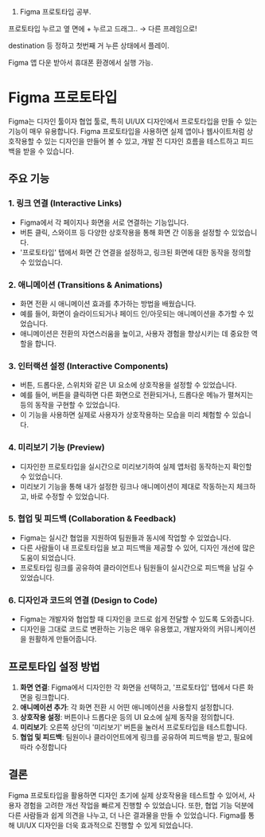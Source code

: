 1. Figma 프로토타입 공부.

프로토타입 누르고 옆 면에 + 누르고 드래그.. → 다른 프레임으로!

destination 등 정하고 첫번째 거 누른 상태에서 플레이.

Figma 앱 다운 받아서 휴대폰 환경에서 실행 가능.

# Figma 프로토타입

Figma는 디자인 툴이자 협업 툴로, 특히 UI/UX 디자인에서 프로토타입을 만들 수 있는 기능이 매우 유용합니다. Figma 프로토타입을 사용하면 실제 앱이나 웹사이트처럼 상호작용할 수 있는 디자인을 만들어 볼 수 있고, 개발 전 디자인 흐름을 테스트하고 피드백을 받을 수 있습니다.

## 주요 기능

### 1. **링크 연결 (Interactive Links)**
   - Figma에서 각 페이지나 화면을 서로 연결하는 기능입니다.
   - 버튼 클릭, 스와이프 등 다양한 상호작용을 통해 화면 간 이동을 설정할 수 있었습니다.
   - '프로토타입' 탭에서 화면 간 연결을 설정하고, 링크된 화면에 대한 동작을 정의할 수 있었습니다.

### 2. **애니메이션 (Transitions & Animations)**
   - 화면 전환 시 애니메이션 효과를 추가하는 방법을 배웠습니다.
   - 예를 들어, 화면이 슬라이드되거나 페이드 인/아웃되는 애니메이션을 추가할 수 있었습니다.
   - 애니메이션은 전환의 자연스러움을 높이고, 사용자 경험을 향상시키는 데 중요한 역할을 합니다.

### 3. **인터랙션 설정 (Interactive Components)**
   - 버튼, 드롭다운, 스위치와 같은 UI 요소에 상호작용을 설정할 수 있었습니다.
   - 예를 들어, 버튼을 클릭하면 다른 화면으로 전환되거나, 드롭다운 메뉴가 펼쳐지는 등의 동작을 구현할 수 있었습니다.
   - 이 기능을 사용하면 실제로 사용자가 상호작용하는 모습을 미리 체험할 수 있습니다.

### 4. **미리보기 기능 (Preview)**
   - 디자인한 프로토타입을 실시간으로 미리보기하여 실제 앱처럼 동작하는지 확인할 수 있었습니다.
   - 미리보기 기능을 통해 내가 설정한 링크나 애니메이션이 제대로 작동하는지 체크하고, 바로 수정할 수 있었습니다.

### 5. **협업 및 피드백 (Collaboration & Feedback)**
   - Figma는 실시간 협업을 지원하여 팀원들과 동시에 작업할 수 있었습니다.
   - 다른 사람들이 내 프로토타입을 보고 피드백을 제공할 수 있어, 디자인 개선에 많은 도움이 되었습니다.
   - 프로토타입 링크를 공유하여 클라이언트나 팀원들이 실시간으로 피드백을 남길 수 있었습니다.

### 6. **디자인과 코드의 연결 (Design to Code)**
   - Figma는 개발자와 협업할 때 디자인을 코드로 쉽게 전달할 수 있도록 도와줍니다.
   - 디자인을 그대로 코드로 변환하는 기능은 매우 유용했고, 개발자와의 커뮤니케이션을 원활하게 만들어줍니다.

## 프로토타입 설정 방법

1. **화면 연결**: Figma에서 디자인한 각 화면을 선택하고, '프로토타입' 탭에서 다른 화면을 링크합니다.
2. **애니메이션 추가**: 각 화면 전환 시 어떤 애니메이션을 사용할지 설정합니다.
3. **상호작용 설정**: 버튼이나 드롭다운 등의 UI 요소에 실제 동작을 정의합니다.
4. **미리보기**: 오른쪽 상단의 '미리보기' 버튼을 눌러서 프로토타입을 테스트합니다.
5. **협업 및 피드백**: 팀원이나 클라이언트에게 링크를 공유하여 피드백을 받고, 필요에 따라 수정합니다

## 결론

Figma 프로토타입을 활용하면 디자인 초기에 실제 상호작용을 테스트할 수 있어서, 사용자 경험을 고려한 개선 작업을 빠르게 진행할 수 있었습니다. 또한, 협업 기능 덕분에 다른 사람들과 쉽게 의견을 나누고, 더 나은 결과물을 만들 수 있었습니다. Figma를 통해 UI/UX 디자인을 더욱 효과적으로 진행할 수 있게 되었습니다.

